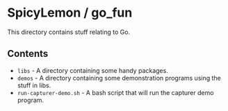 # SpicyLemon / go_fun
This directory contains stuff relating to Go.

## Contents

* `libs` - A directory containing some handy packages.
* `demos` - A directory containing some demonstration programs using the stuff in libs.
* `run-capturer-demo.sh` - A bash script that will run the capturer demo program.

